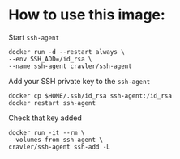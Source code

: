 # How to use this image:

Start `ssh-agent`

    docker run -d --restart always \
    --env SSH_ADD=/id_rsa \
    --name ssh-agent cravler/ssh-agent

Add your SSH private key to the `ssh-agent`

    docker cp $HOME/.ssh/id_rsa ssh-agent:/id_rsa
    docker restart ssh-agent

Check that key added

    docker run -it --rm \
    --volumes-from ssh-agent \
    cravler/ssh-agent ssh-add -L
